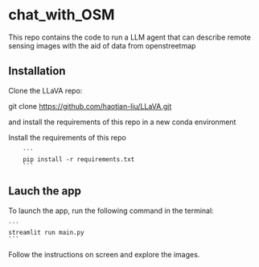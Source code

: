 # chat_with_OSM
This repo contains the code to run a LLM agent that can describe remote sensing images with the aid of data from openstreetmap

## Installation

Clone the LLaVA repo:
    
git clone https://github.com/haotian-liu/LLaVA.git

and install the requirements of this repo in a new conda environment


Install the requirements of this repo
    
        ```
        pip install -r requirements.txt
        ```

## Lauch the app

To launch the app, run the following command in the terminal:

    ```
    streamlit run main.py
    ```

Follow the instructions on screen and explore the images.